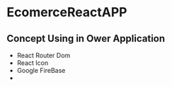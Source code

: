 # EcomerceReactAPP
<h2>Concept Using in Ower Application</h2>
<ul>
    <li>React Router Dom</li>
    <li>React Icon</li>
    <li>Google FireBase</li>
    <li></li>
</ul>